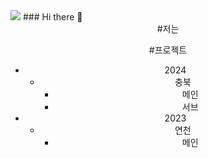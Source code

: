 <img src="https://capsule-render.vercel.app/api?type=waving&color=auto&height=300&section=header&text=capsule%20render%20render&fontSize=90" />
### Hi there 👋

<div align="center">
  #저는  

  #프로젝트  
  * 2024
    - 충북
      + 메인
      + 서브
  * 2023
    - 연천
      + 메인
</div>
<!--
**byeongmin-publishing/byeongmin-publishing** is a ✨ _special_ ✨ repository because its `README.md` (this file) appears on your GitHub profile.

Here are some ideas to get you started:

- 🔭 I’m currently working on ...
- 🌱 I’m currently learning ...
- 👯 I’m looking to collaborate on ...
- 🤔 I’m looking for help with ...
- 💬 Ask me about ...
- 😄 Pronouns: ...
- ⚡ Fun fact: ...
-->
